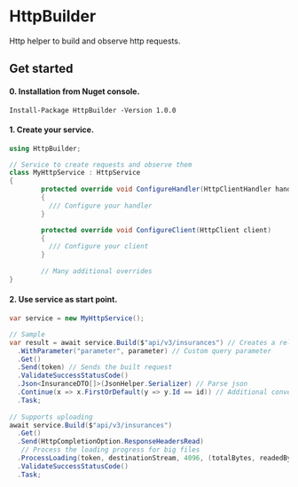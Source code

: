 # HttpBuilder
Http helper to build and observe http requests.

## Get started

#### 0. Installation from Nuget console.

```
Install-Package HttpBuilder -Version 1.0.0
```

#### 1. Create your service.

```csharp
using HttpBuilder;

// Service to create requests and observe them
class MyHttpService : HttpService
{
        protected override void ConfigureHandler(HttpClientHandler handler)
        {
          /// Configure your handler
        }

        protected override void ConfigureClient(HttpClient client)
        {
          /// Configure your client
        }
        
        // Many additional overrides
}
```

#### 2. Use service as start point.

```csharp
var service = new MyHttpService();

// Sample
var result = await service.Build($"api/v3/insurances") // Creates a relative request
  .WithParameter("parameter", parameter) // Custom query parameter
  .Get()
  .Send(token) // Sends the built request
  .ValidateSuccessStatusCode()
  .Json<InsuranceDTO[]>(JsonHelper.Serializer) // Parse json
  .Continue(x => x.FirstOrDefault(y => y.Id == id)) // Additional conversion. May be async
  .Task;
                
// Supports uploading
await service.Build($"api/v3/insurances")
  .Get()
  .Send(HttpCompletionOption.ResponseHeadersRead)
   // Process the loading progress for big files
  .ProcessLoading(token, destinationStream, 4096, (totalBytes, readedBytes, percentage) => { /* reporting */ })
  .ValidateSuccessStatusCode()
  .Task;
```
